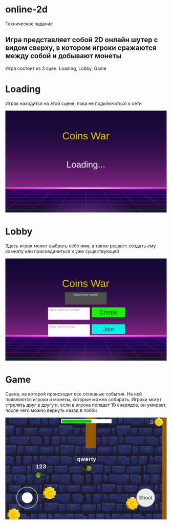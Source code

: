 # online-2d
Техническое задание
<h2>Игра представляет собой 2D онлайн шутер с видом сверху, в котором игроки сражаются между собой и добывают монеты</h2>
Игра состоит из 3 сцен: Loading, Lobby, Game
<h1>Loading</h1>
Игрок находится на этой сцене, пока не подключиться к сети

![Loading](http://github.com/van1ove/online-2d/blob/master/screens/screenshot.461.jpg)

<h1>Lobby</h1>
Здесь игрок может выбрать себе имя, а также решает: создать ему комнату или присоединиться к уже существующей

![Lobby](http://github.com/van1ove/online-2d/blob/master/screens/screenshot.462.jpg)

<h1>Game</h1>
Сцена, на которой происходит все основные события. На ней появляются игроки и монеты, которые можно собирать. Игроки могут стрелять друг в другу
и, если в игрока попадет 10 снарядов, он умирает, после чего можно вернуть назад в лобби

![Game](http://github.com/van1ove/online-2d/blob/master/screens/screenshot.463.jpg)
